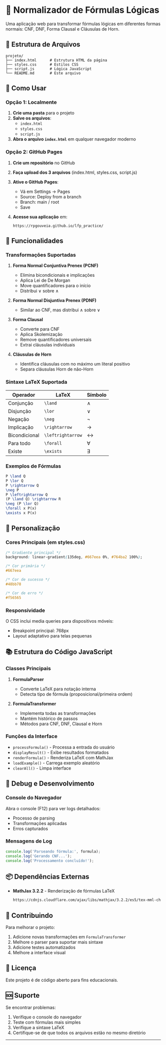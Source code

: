 # 🧮 Normalizador de Fórmulas Lógicas

Uma aplicação web para transformar fórmulas lógicas em diferentes formas normais: CNF, DNF, Forma Clausal e Cláusulas de Horn.

## 📁 Estrutura de Arquivos

```
projeto/
├── index.html      # Estrutura HTML da página
├── styles.css      # Estilos CSS
├── script.js       # Lógica JavaScript
└── README.md       # Este arquivo
```

## 🚀 Como Usar

### Opção 1: Localmente

1. **Crie uma pasta** para o projeto
2. **Salve os arquivos**:
   - `index.html`
   - `styles.css`
   - `script.js`
3. **Abra o arquivo `index.html`** em qualquer navegador moderno

### Opção 2: GitHub Pages

1. **Crie um repositório** no GitHub
2. **Faça upload dos 3 arquivos** (index.html, styles.css, script.js)
3. **Ative o GitHub Pages**:
   - Vá em Settings → Pages
   - Source: Deploy from a branch
   - Branch: main / root
   - Save

4. **Acesse sua aplicação** em:
   ```
   https://rpgouveia.github.io/lfp_practice/
   ```

## 🔧 Funcionalidades

### Transformações Suportadas

1. **Forma Normal Conjuntiva Prenex (PCNF)**
   - Elimina bicondicionais e implicações
   - Aplica Lei de De Morgan
   - Move quantificadores para o início
   - Distribui ∨ sobre ∧

2. **Forma Normal Disjuntiva Prenex (PDNF)**
   - Similar ao CNF, mas distribui ∧ sobre ∨

3. **Forma Clausal**
   - Converte para CNF
   - Aplica Skolemização
   - Remove quantificadores universais
   - Extrai cláusulas individuais

4. **Cláusulas de Horn**
   - Identifica cláusulas com no máximo um literal positivo
   - Separa cláusulas Horn de não-Horn

### Sintaxe LaTeX Suportada

| Operador | LaTeX | Símbolo |
|----------|-------|---------|
| Conjunção | `\land` | ∧ |
| Disjunção | `\lor` | ∨ |
| Negação | `\neg` | ¬ |
| Implicação | `\rightarrow` | → |
| Bicondicional | `\leftrightarrow` | ↔ |
| Para todo | `\forall` | ∀ |
| Existe | `\exists` | ∃ |

### Exemplos de Fórmulas

```latex
P \land Q
P \lor Q
P \rightarrow Q
\neg P
P \leftrightarrow Q
(P \land Q) \rightarrow R
\neg (P \lor Q)
\forall x P(x)
\exists x P(x)
```

## 🎨 Personalização

### Cores Principais (em styles.css)

```css
/* Gradiente principal */
background: linear-gradient(135deg, #667eea 0%, #764ba2 100%);

/* Cor primária */
#667eea

/* Cor de sucesso */
#48bb78

/* Cor de erro */
#f56565
```

### Responsividade

O CSS inclui media queries para dispositivos móveis:
- Breakpoint principal: 768px
- Layout adaptativo para telas pequenas

## 📚 Estrutura do Código JavaScript

### Classes Principais

1. **FormulaParser**
   - Converte LaTeX para notação interna
   - Detecta tipo de fórmula (proposicional/primeira ordem)

2. **FormulaTransformer**
   - Implementa todas as transformações
   - Mantém histórico de passos
   - Métodos para CNF, DNF, Clausal e Horn

### Funções da Interface

- `processFormula()` - Processa a entrada do usuário
- `displayResult()` - Exibe resultados formatados
- `renderFormula()` - Renderiza LaTeX com MathJax
- `loadExample()` - Carrega exemplo aleatório
- `clearAll()` - Limpa interface

## 🐛 Debug e Desenvolvimento

### Console do Navegador

Abra o console (F12) para ver logs detalhados:
- Processo de parsing
- Transformações aplicadas
- Erros capturados

### Mensagens de Log

```javascript
console.log('Parseando fórmula:', formula);
console.log('Gerando CNF...');
console.log('Processamento concluído!');
```

## 📦 Dependências Externas

- **MathJax 3.2.2** - Renderização de fórmulas LaTeX
  ```html
  https://cdnjs.cloudflare.com/ajax/libs/mathjax/3.2.2/es5/tex-mml-chtml.js
  ```

## 🤝 Contribuindo

Para melhorar o projeto:

1. Adicione novas transformações em `FormulaTransformer`
2. Melhore o parser para suportar mais sintaxe
3. Adicione testes automatizados
4. Melhore a interface visual

## 📝 Licença

Este projeto é de código aberto para fins educacionais.

## 🆘 Suporte

Se encontrar problemas:
1. Verifique o console do navegador
2. Teste com fórmulas mais simples
3. Verifique a sintaxe LaTeX
4. Certifique-se de que todos os arquivos estão no mesmo diretório

----